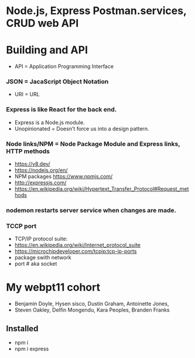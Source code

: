# Node.js, Express Postman.services, CRUD web API
# Building and API
* API = Application Programming Interface

### JSON = JacaScript Object Notation
* URI = URL

### Express is like React for the back end. 
* Express is a Node.js module. 
* Unopinionated = Doesn't force us into a design pattern. 

### Node links/NPM = Node Package Module and Express links, HTTP methods
* https://v8.dev/
* https://nodejs.org/en/
* NPM packages https://www.npmjs.com/
* http://expressjs.com/
* https://en.wikipedia.org/wiki/Hypertext_Transfer_Protocol#Request_methods

### nodemon restarts server service when changes are made. 

### TCCP port
* TCP/IP protocol suite: 
* https://en.wikipedia.org/wiki/Internet_protocol_suite
* https://microchipdeveloper.com/tcpip:tcp-ip-ports
* package swith network
* port # aka socket


# My webpt11 cohort
* Benjamin Doyle, Hysen sisco, Dustin Graham, Antoinette Jones, 
* Steven Oakley, Delfin Mongendu, Kara Peoples, Branden Franks


## Installed 
* npm i
* npm i express
